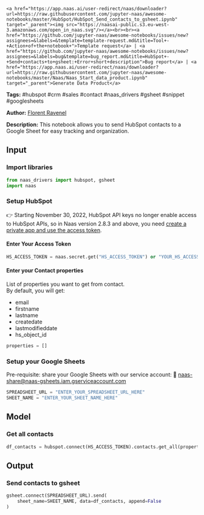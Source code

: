     <a href="https://app.naas.ai/user-redirect/naas/downloader?url=https://raw.githubusercontent.com/jupyter-naas/awesome-notebooks/master/HubSpot/HubSpot_Send_contacts_to_gsheet.ipynb" target="_parent"><img src="https://naasai-public.s3.eu-west-3.amazonaws.com/open_in_naas.svg"/></a><br><br><a href="https://github.com/jupyter-naas/awesome-notebooks/issues/new?assignees=&labels=&template=template-request.md&title=Tool+-+Action+of+the+notebook+">Template request</a> | <a href="https://github.com/jupyter-naas/awesome-notebooks/issues/new?assignees=&labels=bug&template=bug_report.md&title=HubSpot+-+Send+contacts+to+gsheet:+Error+short+description">Bug report</a> | <a href="https://app.naas.ai/user-redirect/naas/downloader?url=https://raw.githubusercontent.com/jupyter-naas/awesome-notebooks/master/Naas/Naas_Start_data_product.ipynb" target="_parent">Generate Data Product</a>

**Tags:** #hubspot #crm #sales #contact #naas_drivers #gsheet #snippet #googlesheets

**Author:** [Florent Ravenel](https://www.linkedin.com/in/florent-ravenel/)

**Description:** This notebook allows you to send HubSpot contacts to a Google Sheet for easy tracking and organization.

## Input

### Import libraries


```python
from naas_drivers import hubspot, gsheet
import naas
```

### Setup HubSpot
👉 Starting November 30, 2022, HubSpot API keys no longer enable access to HubSpot APIs, so in Naas version 2.8.3 and above, you need [create a private app and use the access token](https://developers.hubspot.com/docs/api/private-apps).

#### Enter Your Access Token


```python
HS_ACCESS_TOKEN = naas.secret.get("HS_ACCESS_TOKEN") or "YOUR_HS_ACCESS_TOKEN"
```

#### Enter your Contact properties
List of properties you want to get from contact.<br>
By default, you will get: 
- email
- firstname
- lastname
- createdate
- lastmodifieddate
- hs_object_id


```python
properties = []
```

### Setup your Google Sheets

Pre-requisite: share your Google Sheets with our service account: 🔗 naas-share@naas-gsheets.iam.gserviceaccount.com


```python
SPREADSHEET_URL = "ENTER_YOUR_SPREADSHEET_URL_HERE"
SHEET_NAME = "ENTER_YOUR_SHEET_NAME_HERE"
```

## Model

### Get all contacts


```python
df_contacts = hubspot.connect(HS_ACCESS_TOKEN).contacts.get_all(properties_list)
```

## Output

### Send contacts to gsheet


```python
gsheet.connect(SPREADSHEET_URL).send(
    sheet_name=SHEET_NAME, data=df_contacts, append=False
)
```
